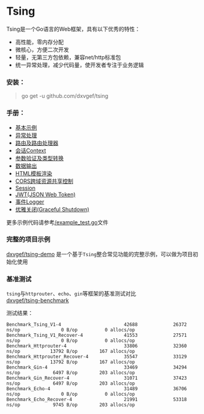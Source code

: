 # Tsing
Tsing是一个Go语言的Web框架，具有以下优秀的特性：
- 高性能，零内存分配
- 微核心，方便二次开发
- 轻量，无第三方包依赖，兼容net/http标准包
- 统一异常处理，减少代码量，使开发者专注于业务逻辑


### 安装：
> go get -u github.com/dxvgef/tsing

### 手册：
* [基本示例](https://github.com/dxvgef/tsing/wiki/%E5%9F%BA%E6%9C%AC%E7%A4%BA%E4%BE%8B)
* [异常处理](https://github.com/dxvgef/tsing/wiki/%E5%BC%82%E5%B8%B8%E5%A4%84%E7%90%86)
* [路由及路由处理器](https://github.com/dxvgef/tsing/wiki/%E8%B7%AF%E7%94%B1%E5%8F%8A%E8%B7%AF%E7%94%B1%E5%A4%84%E7%90%86%E5%99%A8)
* [会话Context](https://github.com/dxvgef/tsing/wiki/%E4%BC%9A%E8%AF%9DContext)
* [参数验证及类型转换](https://github.com/dxvgef/tsing/wiki/%E5%8F%82%E6%95%B0%E9%AA%8C%E8%AF%81%E5%8F%8A%E7%B1%BB%E5%9E%8B%E8%BD%AC%E6%8D%A2)
* [数据输出](https://github.com/dxvgef/tsing/wiki/%E6%95%B0%E6%8D%AE%E8%BE%93%E5%87%BA)
* [HTML模板渲染](https://github.com/dxvgef/tsing/wiki/HTML%E6%A8%A1%E6%9D%BF%E6%B8%B2%E6%9F%93)
* [CORS跨域资源共享控制](https://github.com/dxvgef/tsing/wiki/CORS%E8%B7%A8%E5%9F%9F%E8%B5%84%E6%BA%90%E5%85%B1%E4%BA%AB%E6%8E%A7%E5%88%B6)
* [Session](https://github.com/dxvgef/tsing/wiki/Session)
* [JWT(JSON Web Token)](https://github.com/dxvgef/tsing/wiki/JSON-Web-Token)
* [事件Logger](https://github.com/dxvgef/tsing/wiki/%E4%BA%8B%E4%BB%B6Logger)
* [优雅关闭(Graceful Shutdown)](https://github.com/dxvgef/tsing/wiki/%E4%BC%98%E9%9B%85%E5%85%B3%E9%97%AD(Graceful-Shutdown))

更多示例代码请参考[/example_test.go](https://github.com/dxvgef/tsing/blob/master/example_test.go)文件

### 完整的项目示例
[dxvgef/tsing-demo](https://github.com/dxvgef/tsing-demo) 是一个基于`Tsing`整合常见功能的完整示例，可以做为项目初始化使用

### 基准测试
`tsing`与`httprouter`、`echo`、`gin`等框架的基准测试对比
<br>[dxvgef/tsing-benchmark](https://github.com/dxvgef/tsing-benchmark)

测试结果：
```
Benchmark_Tsing_V1-4                       42688             26372 ns/op               0 B/op          0 allocs/op
Benchmark_Tsing_V1_Recover-4               41553             27571 ns/op               0 B/op          0 allocs/op
Benchmark_Httprouter-4                     33806             32360 ns/op           13792 B/op        167 allocs/op
Benchmark_Httprouter_Recover-4             35547             33129 ns/op           13792 B/op        167 allocs/op
Benchmark_Gin-4                            33469             34294 ns/op            6497 B/op        203 allocs/op
Benchmark_Gin_Recover-4                    31071             37423 ns/op            6497 B/op        203 allocs/op
Benchmark_Echo-4                           31489             36706 ns/op               0 B/op          0 allocs/op
Benchmark_Echo_Recover-4                   21991             53318 ns/op            9745 B/op        203 allocs/op
```